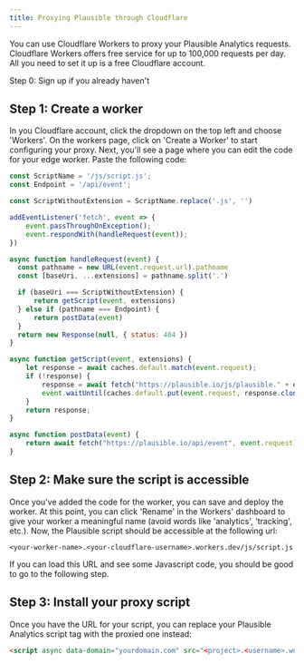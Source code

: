 ```yaml
---
title: Proxying Plausible through Cloudflare
---
```


You can use Cloudflare Workers to proxy your Plausible Analytics requests. Cloudflare Workers offers free service for up to 100,000 requests per day.
All you need to set it up is a free Cloudflare account.

Step 0: Sign up if you already haven't

## Step 1: Create a worker

In you Cloudflare account, click the dropdown on the top left and choose 'Workers'. On the workers page, click on 'Create a Worker' to
start configuring your proxy. Next, you'll see a page where you can edit the code for your edge worker. Paste the following code:

```js
const ScriptName = '/js/script.js';
const Endpoint = '/api/event';

const ScriptWithoutExtension = ScriptName.replace('.js', '')

addEventListener('fetch', event => {
    event.passThroughOnException();
    event.respondWith(handleRequest(event));
})

async function handleRequest(event) {
  const pathname = new URL(event.request.url).pathname
  const [baseUri, ...extensions] = pathname.split('.')

  if (baseUri === ScriptWithoutExtension) {
      return getScript(event, extensions)
  } else if (pathname === Endpoint) {
      return postData(event)
  }
  return new Response(null, { status: 404 })
}

async function getScript(event, extensions) {
    let response = await caches.default.match(event.request);
    if (!response) {
        response = await fetch("https://plausible.io/js/plausible." + extensions.join("."));
        event.waitUntil(caches.default.put(event.request, response.clone()));
    }
    return response;
}

async function postData(event) {
    return await fetch("https://plausible.io/api/event", event.request);
}
```

## Step 2: Make sure the script is accessible

Once you've added the code for the worker, you can save and deploy the worker. At this point, you can click 'Rename' in the Workers' dashboard to
give your worker a meaningful name (avoid words like 'analytics', 'tracking', etc.). Now, the Plausible script should be accessible at the following
url:

```
<your-worker-name>.<your-cloudflare-username>.workers.dev/js/script.js
```

If you can load this URL and see some Javascript code, you should be good to go to the following step.

## Step 3: Install your proxy script

Once you have the URL for your script, you can replace your Plausible Analytics script tag with the proxied one instead:

```html
<script async data-domain="yourdomain.com" src="<project>.<username>.workers.dev/js/script.js"></script>
```
